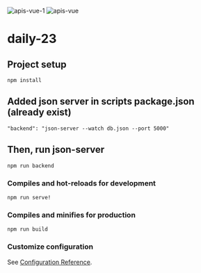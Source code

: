 ![apis-vue-1](https://user-images.githubusercontent.com/62938641/125140320-e3ab8480-e11a-11eb-8a4a-f7663c64cd7c.png)
![apis-vue](https://user-images.githubusercontent.com/62938641/125140322-e6a67500-e11a-11eb-9977-74ee2af3a627.png)


# daily-23


## Project setup
```
npm install
```

## Added json server in scripts package.json (already exist)
```
"backend": "json-server --watch db.json --port 5000"
```

## Then, run json-server
```
npm run backend
```

### Compiles and hot-reloads for development
```
npm run serve!
```

### Compiles and minifies for production
```
npm run build
```

### Customize configuration
See [Configuration Reference](https://cli.vuejs.org/config/).
